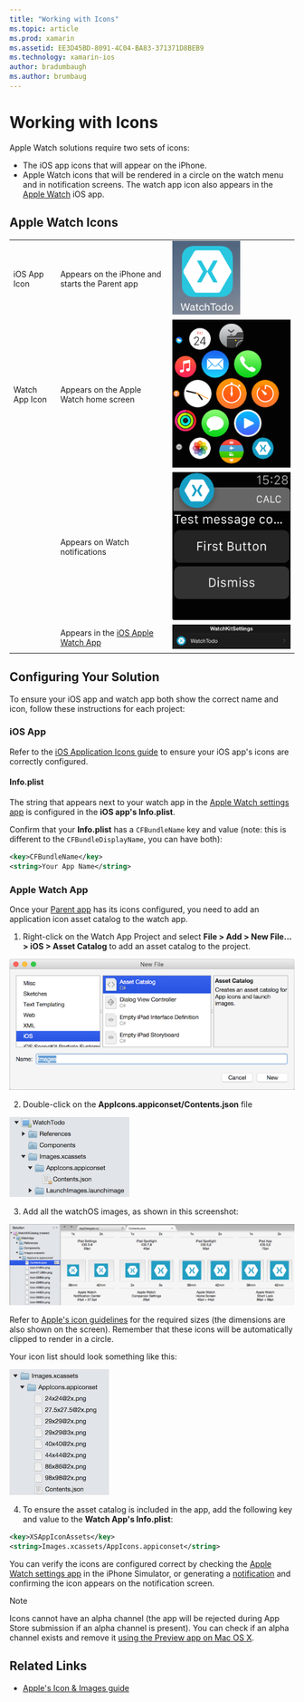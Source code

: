 ```yaml
---
title: "Working with Icons"
ms.topic: article
ms.prod: xamarin
ms.assetid: EE3D45BD-8091-4C04-BA83-371371D8BEB9
ms.technology: xamarin-ios
author: bradumbaugh
ms.author: brumbaug
---
```


# Working with Icons

Apple Watch solutions require two sets of icons:

* The iOS app icons that will appear on the iPhone.
* Apple Watch icons that will be rendered in a circle
  on the watch menu and in notification screens. The watch
  app icon also appears in the [Apple Watch](~/ios/watchos/app-fundamentals/settings.md)
  iOS app.

## Apple Watch Icons

| | | |
|-|-|-|
|iOS App Icon|Appears on the iPhone and starts the Parent app|![](icons-images/icon-ios.png)|
|Watch App Icon|Appears on the Apple Watch home screen|![](icons-images/icon-home.png)|
||Appears on Watch notifications|![](icons-images/notification-icon.png)|
||Appears in the [iOS Apple Watch App](~/ios/watchos/app-fundamentals/settings.md)|![](icons-images/watch-app-sml.png)|

## Configuring Your Solution

To ensure your iOS app and watch app both show the correct
  name and icon, follow these instructions for each project:

### iOS App

Refer to the [iOS Application Icons guide](~/ios/app-fundamentals/images-icons/app-icons.md)
  to ensure your iOS app's icons are correctly configured.

#### Info.plist

The string that appears next to your watch app in the [Apple Watch settings app](~/ios/watchos/app-fundamentals/settings.md) is configured in the
**iOS app's Info.plist**.

Confirm that your **Info.plist** has a `CFBundleName` key and value (note:
  this is different to the `CFBundleDisplayName`, you can have both):

```xml
<key>CFBundleName</key>
<string>Your App Name</string>
```

### Apple Watch App

Once your [Parent app](~/ios/watchos/app-fundamentals/parent-app.md) has
  its icons configured, you need to add an application icon
  asset catalog to the watch app.

1. Right-click on the Watch App Project and select
  **File > Add > New File... > iOS > Asset Catalog** to add an
  asset catalog to the project.

 ![](icons-images/newasset.png "Add an asset catalog to the project")

2. Double-click on the **AppIcons.appiconset/Contents.json** file

  ![](icons-images/xcassets-iconset-sml.png "The AppIcons contents")

3. Add all the watchOS images, as shown in this screenshot:

  [![](icons-images/appicons-sml.png "Add all the watchOS images, as shown in this screenshot")](icons-images/appicons.png#lightbox)

  Refer to [Apple's icon guidelines](https://developer.apple.com/library/prerelease/ios/documentation/UserExperience/Conceptual/WatchHumanInterfaceGuidelines/IconandImageSizes.html) for the required sizes
  (the dimensions are also shown on the screen). Remember
  that these icons will be automatically clipped to render
  in a circle.

  Your icon list should look something like this:

  ![](icons-images/xcassets-complete-sml.png "The icon list in the Solution Explorer")

4. To ensure the asset catalog is included in the app, add
  the following key and value to the **Watch App's Info.plist**:

```xml
<key>XSAppIconAssets</key>
<string>Images.xcassets/AppIcons.appiconset</string>
```

You can verify the icons are configured correct by checking
  the [Apple Watch settings app](~/ios/watchos/app-fundamentals/settings.md)
  in the iPhone Simulator, or generating a [notification](~/ios/watchos/platform/notifications.md)
  and confirming the icon appears on the notification screen.

> [!NOTE]
> Icons cannot have an alpha channel (the app will be rejected during App Store submission if an alpha channel is present). You can check if an alpha channel exists and remove it [using the Preview app on Mac OS X](~/ios/watchos/troubleshooting.md#noalpha).


## Related Links

- [Apple's Icon & Images guide](https://developer.apple.com/library/prerelease/ios/documentation/UserExperience/Conceptual/WatchHumanInterfaceGuidelines/IconandImageSizes.html)
